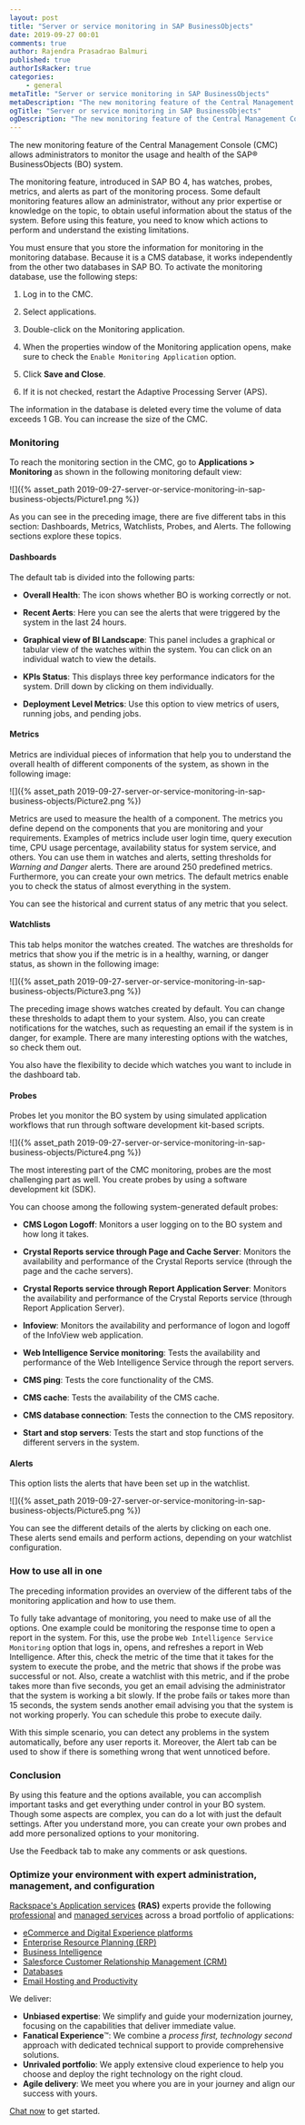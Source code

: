 ```yaml
---
layout: post
title: "Server or service monitoring in SAP BusinessObjects"
date: 2019-09-27 00:01
comments: true
author: Rajendra Prasadrao Balmuri
published: true
authorIsRacker: true
categories:
    - general
metaTitle: "Server or service monitoring in SAP BusinessObjects"
metaDescription: "The new monitoring feature of the Central Management Console (CMC) allows administrators to monitor the usage and health of the SAP BusinessObjects (BO) system. "
ogTitle: "Server or service monitoring in SAP BusinessObjects"
ogDescription: "The new monitoring feature of the Central Management Console (CMC) allows administrators to monitor the usage and health of the SAP BusinessObjects (BO) system."
---
```


The new monitoring feature of the Central Management Console (CMC) allows
administrators to monitor the usage and health of the SAP&reg; BusinessObjects (BO)
system.

<!-- more -->

The monitoring feature, introduced in SAP BO 4, has watches, probes,
metrics, and alerts as part of the monitoring process. Some default
monitoring features allow an administrator, without any prior expertise or
knowledge on the topic, to obtain useful information about the status of the
system. Before using this feature, you need to know which actions to perform and
understand the existing limitations.

You must ensure that you store the information for monitoring in the monitoring
database. Because it is a CMS database, it works independently from the other
two databases in SAP BO. To activate the monitoring database, use the following
steps:

1. Log in to the CMC.

2. Select applications.

3. Double-click on the Monitoring application.

4. When the properties window of the Monitoring application opens, make sure to
   check the `Enable Monitoring Application` option.

5. Click **Save and Close**.

6. If it is not checked, restart the Adaptive Processing Server (APS).

The information in the database is deleted every time the volume of data
exceeds 1 GB. You can increase the size of the CMC.

### Monitoring

To reach the monitoring section in the CMC, go to **Applications > Monitoring**
as shown in the following monitoring default view:

![]({% asset_path 2019-09-27-server-or-service-monitoring-in-sap-business-objects/Picture1.png %})

As you can see in the preceding image, there are five different tabs in this
section: Dashboards, Metrics, Watchlists, Probes, and Alerts. The following
sections explore these topics.

#### Dashboards

The default tab is divided into the following parts:

-	**Overall Health**: The icon shows whether BO is working correctly or not.

-	**Recent Aerts**: Here you can see the alerts that were triggered by the
   system in the last 24 hours.

-	**Graphical view of BI Landscape**: This panel includes a graphical or
   tabular view of the watches within the system. You can click on an individual
   watch to view the details.

-	**KPIs Status**: This displays three key performance indicators for the
   system. Drill down by clicking on them individually.

-	**Deployment Level Metrics**: Use this option to view metrics of users,
   running jobs, and pending jobs.

#### Metrics

Metrics are individual pieces of information that help you to understand the
overall health of different components of the system, as shown in the following
image:

![]({% asset_path 2019-09-27-server-or-service-monitoring-in-sap-business-objects/Picture2.png %})

Metrics are used to measure the health of a component. The metrics you define
depend on the components that you are monitoring and your requirements. Examples
of metrics include user login time, query execution time, CPU usage percentage,
availability status for system service, and others. You can use them in watches
and alerts, setting thresholds for *Warning and Danger* alerts. There are around
250 predefined metrics. Furthermore, you can create your own metrics. The default
metrics enable you to check the status of almost everything in the system.

You can see the historical and current status of any metric that you select.

#### Watchlists

This tab helps monitor the watches created. The watches are thresholds for
metrics that show you if the metric is in a healthy, warning, or danger status,
as shown in the following image:

![]({% asset_path 2019-09-27-server-or-service-monitoring-in-sap-business-objects/Picture3.png %})

The preceding image shows watches created by default. You can change these
thresholds to adapt them to your system. Also, you can create notifications for
the watches, such as requesting an email if the system is in danger, for example.
There are many interesting options with the watches, so check them out.

You also have the flexibility to decide which watches you want to include in the
dashboard tab.

#### Probes

Probes let you monitor the BO system by using simulated application workflows
that run through software development kit-based scripts.

![]({% asset_path 2019-09-27-server-or-service-monitoring-in-sap-business-objects/Picture4.png %})

The most interesting part of the CMC monitoring, probes are the most challenging
part as well. You create probes by using a software development kit (SDK).

You can choose among the following system-generated default probes:

-	**CMS Logon Logoff**: Monitors a user logging on to the BO system and
   how long it takes.

-	**Crystal Reports service through Page and Cache Server**:  Monitors the
   availability and performance of the Crystal Reports service (through the page
   and the cache servers).

-	**Crystal Reports service through Report Application Server**: Monitors the
   availability and performance of the Crystal Reports service (through Report
   Application Server).

-	**Infoview**: Monitors the availability and performance of logon and logoff
   of the InfoView web application.

-	**Web Intelligence Service monitoring**: Tests the availability and
   performance of the Web Intelligence Service through the report servers.

-	**CMS ping**: Tests the core functionality of the CMS.

-	**CMS cache**: Tests the availability of the CMS cache.

-	**CMS database connection**: Tests the connection to the CMS repository.

-	**Start and stop servers**: Tests the start and stop functions of the
   different servers in the system.

#### Alerts

This option lists the alerts that have been set up in the watchlist.

![]({% asset_path 2019-09-27-server-or-service-monitoring-in-sap-business-objects/Picture5.png %})

You can see the different details of the alerts by clicking on each one. These
alerts send emails and perform actions, depending on your watchlist configuration.

###  How to use all in one

The preceding information provides an overview of the different tabs of the
monitoring application and how to use them.

To fully take advantage of monitoring, you need to make use of all the options.
One example could be monitoring the response time to open a report in the
system. For this, use the probe `Web Intelligence Service Monitoring` option
that logs in, opens, and refreshes a report in Web Intelligence. After this,
check the metric of the time that it takes for the system to execute the probe,
and the metric that shows if the probe was successful or not. Also, create a
watchlist with this metric, and if the probe takes more than five seconds, you
get an email advising the administrator that the system is working a bit slowly.
If the probe fails or takes more than 15 seconds, the system sends another email
advising you that the system is not working properly. You can schedule this
probe to execute daily.

With this simple scenario, you can detect any problems in the system automatically,
before any user reports it. Moreover, the Alert tab can be used to show if there
is something wrong that went unnoticed before.

### Conclusion

By using this feature and the options available, you can accomplish important
tasks and get everything under control in your BO system. Though some aspects
are complex, you can do a lot with just the default settings. After you
understand more, you can create your own probes and add more personalized
options to your monitoring.

Use the Feedback tab to make any comments or ask questions.

### Optimize your environment with expert administration, management, and configuration

[Rackspace's Application services](https://www.rackspace.com/application-management/managed-services)
**(RAS)** experts provide the following [professional](https://www.rackspace.com/application-management/professional-services)
and
[managed services](https://www.rackspace.com/application-management/managed-services) across
a broad portfolio of applications:

- [eCommerce and Digital Experience platforms](https://www.rackspace.com/ecommerce-digital-experience)
- [Enterprise Resource Planning (ERP)](https://www.rackspace.com/erp)
- [Business Intelligence](https://www.rackspace.com/business-intelligence)
- [Salesforce Customer Relationship Management (CRM)](https://www.rackspace.com/salesforce-managed-services)
- [Databases](https://www.rackspace.com/dba-services)
- [Email Hosting and Productivity](https://www.rackspace.com/email-hosting)

We deliver:

- **Unbiased expertise**: We simplify and guide your modernization journey,
focusing on the capabilities that deliver immediate value.
- **Fanatical Experience**&trade;: We combine a *process first, technology second*
approach with dedicated technical support to provide comprehensive solutions.
- **Unrivaled portfolio**: We apply extensive cloud experience to help you
choose and deploy the right technology on the right cloud.
- **Agile delivery**: We meet you where you are in your journey and align
our success with yours.

[Chat now](https://www.rackspace.com/#chat) to get started.

